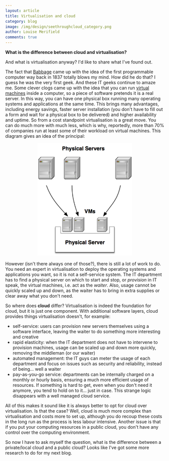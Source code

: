 ```yaml
---
layout: article
title: Virtualisation and cloud
category: blog
image: /img/design/seethroughcloud_category.png
author: Louise Merifield
comments: true
---
```


**What is the difference between cloud and virtualisation?**

And what is virtualisation anyway? I'd like to share what I've found out.

The fact that [Babbage](http://en.wikipedia.org/wiki/Babbage) came up with the idea of the first programmable computer  way back in 1837 totally blows my mind. How did he do that? I guess he was the very first geek. And these IT geeks continue to amaze me. Some clever clogs came up with the idea that you can run [virtual machines](http://en.wikipedia.org/wiki/Virtual_machine) inside a computer, so a piece of software pretends it is a real server. In this way, you can have one physical box running many operating systems and applications at the same time. This brings many advantages, including energy savings, faster server installation (you don't have to fill out a form and wait for a physical box to be delivered) and higher availability and uptime. So from a cost standpoint virtualisation is a great move. You can do much more with much less, which is why, reportedly, more than 70% of companies run at least some of their workload on virtual machines.  This diagram gives an idea of the principal:

<p align="center"><img src="/img/content/virtualisation.png" alt="Virtualisation" width="300" /></p>

However (isn't there always one of those?), there is still a lot of work to do. You need an expert in virtualisation to deploy the operating systems and applications you want, so it is not a self-service system. The IT department has to find a physical server on which to start and stop, or *provision* in IT speak, the virtual machines, i.e. act as the *waiter*. Also, usage cannot be quickly scaled up and down, as the waiter has to bring in extra supplies or clear away what you don't need.

So where does **cloud** differ? Virtualisation is indeed the foundation for cloud, but it is just one component. With additional software layers, cloud provides things virtualisation doesn't, for example:

* self-service: users can provision new servers themselves using a software interface, leaving the waiter to do something more interesting and creative 
* rapid elasticity: when the IT department does not have to intervene to provision machines, usage can be scaled up and down more quickly, removing the middleman (or our waiter)
* automated management: the IT guys can meter the usage of each department and focus on issues such as security and reliability, instead of being... well a waiter
* pay-as-you-go service: departments can be internally charged on a monthly or hourly basis, ensuring a much more efficient usage of resources. If something is hard to get, even when you don't need it anymore, you tend to hold on to it... just in case. This strange logic disappears with a well managed cloud service.

All of this makes it sound like it is always better to opt for cloud over virtualisation. Is that the case? Well, cloud is much more complex than virtualisation and costs more to set up, although you do recoup these costs in the long run as the process is less labour intensive. Another issue is that if you put your computing resources in a public cloud, you don't have any control over the computing environment.

So now I have to ask myself the question, what is the difference between a private/local cloud and a public cloud? Looks like I've got some more research to do for my next blog.
